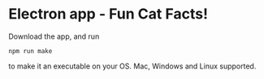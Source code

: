 # Electron app - Fun Cat Facts!
Download the app, and run 

```
npm run make
```

to make it an executable on your OS. Mac, Windows and Linux supported.
